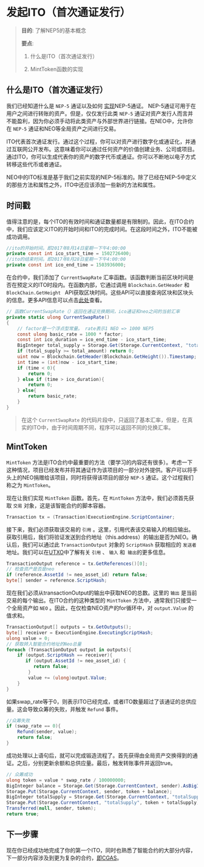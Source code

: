 # 发起ITO（首次通证发行）


> 
> **目的**:  了解NEP5的基本概念
> 
> **要点**:
> 
> 1. 什么是ITO（首次通证发行）
> 
> 2. MintToken函数的实现
> 
> 

## 什么是ITO（首次通证发行）

我们已经知道什么是 `NEP-5` 通证以及如何 [实现](https://github.com/neo-ngd/NEO-Tutorial/blob/steven/smartContract/What_is_nep5.md)NEP-5通证。 NEP-5通证可用于在用户之间进行转账的资产。但是，仅仅发行此类 `NEP-5` 通证对资产发行人而言并不能盈利，因为你必须手动将此类资产与外部世界进行链接。在NEO中，允许你在 `NEP-5` 通证和NEO等全局资产之间进行交易。

ITO代表首次通证发行。通过这个过程，你可以对资产进行数字化或通证化，并通过互联网公开发布。这意味着你可以通过任何资产的价值创建业务、公司或项目。通过ITO，你可以生成代表你的资产的数字代币或通证。你可以不断地以电子方式转移这些代币或者通证。

NEO中的ITO标准是基于我们之前实现的NEP-5标准的。除了已经在NEP-5中定义的那些方法和属性之外，ITO中还应该添加一些新的方法和属性。

## 时间戳
值得注意的是，每个ITO的有效时间和通证数量都是有限制的。因此，在ITO合约中，我们应该定义ITO的开始时间和ITO的完成时间。在这段时间之外，ITO不能被成功调用。
 
```csharp
//ito的开始时间。即2017年8月14日星期一下午4:00:00
private const int ico_start_time = 1502726400;
//ito的结束时间。即2017年8月28日星期一下午4:00:00
private const int ico_end_time = 1503936000;
```

在合约中，我们添加了 `CurrentSwapRate` 汇率函数。该函数判断当前区块时间是否在预定义的ITO时段内。在函数内部，它通过调用 `Blockchain.GetHeader` 和 `BlockChain.GetHeight ` API获取区块时间。这些API可以直接查询区块和区块头的信息。更多API信息可以点击[此处](https://docs.neo.org/en-us/sc/reference/api/neo.html)查看。

```csharp
// 函数CurrentSwapRate（）返回在通证兑换期间，ico通证和neo之间的当前汇率
private static ulong CurrentSwapRate()
{
    // factor是一个浮点型常量。 rate表示1 NEO => 1000 NEP5
    const ulong basic_rate = 1000 * factor;
    const int ico_duration = ico_end_time - ico_start_time;
    BigInteger total_supply = Storage.Get(Storage.CurrentContext, "totalSupply").AsBigInteger();
    if (total_supply >= total_amount) return 0;
    uint now = Blockchain.GetHeader(Blockchain.GetHeight()).Timestamp;
    int time = (int)now - ico_start_time;
    if (time < 0){
        return 0;
    } else if (time > ico_duration){
        return 0;
    } else{
        return basic_rate;
    }
}
```
> 在这个 `CurrentSwapRate` 	的代码片段中，只返回了基本汇率，但是，在真实的ITO中，由于时间周期不同，程序可以返回不同的兑换汇率。

## MintToken

`MintToken` 方法是ITO合约中最重要的方法（要学习的内容还有很多）。考虑一下这种情况，项目已经发布并将其通证作为该项目的一部分对外提供。客户可以将手头上的NEO捐赠给该项目，同时将获得该项目的部分 `NEP-5` 通证。这个过程我们称之为 `MintToken`。



现在让我们实现 `MintToken` 函数。首先，在 `MintToken` 方法中，我们必须首先获取 `交易` 对象，这是该智能合约的脚本容器。

```csharp
Transaction tx = (Transaction)ExecutionEngine.ScriptContainer;
```

接下来，我们必须获取该交易的 `引用` 。这里，引用代表该交易输入的相应输出。获取引用后，我们将验证发送到合约地址（this.address）的输出是否为NEO。确认后，我们可以通过此 `TransactionOutput` 对象的 `ScriptHash` 获取相应的 `发送者` 地址。我们可以在[UTXO](https://github.com/neo-ngd/NEO-Tutorial/blob/master/9-smartContract/UTXO.md)中了解有关 `引用` 、 `输入` 和` 输出`的更多信息。

```csharp
TransactionOutput reference = tx.GetReferences()[0];
// 检查资产是否是neo
if (reference.AssetId != neo_asset_id) return false;
byte[] sender = reference.ScriptHash;
```

现在我们必须从transactionOutput的输出中获取NEO的总数。这里的 `输出` 是当前交易的每个输出。在ITO合约的这种类型的 `MintToken` 方法中，通常我们只接受一个全局资产如 `NEO` 。因此，在仅检查NEO资产的for循环中，对 `output.Value` 的值求和。

```csharp
TransactionOutput[] outputs = tx.GetOutputs();
byte[] receiver = ExecutionEngine.ExecutingScriptHash;
ulong value = 0;
// 获取转入智能合约地址的Neo总量
foreach (TransactionOutput output in outputs){
    if (output.ScriptHash == receiver){
       if (output.AssetId != neo_asset_id) {
          return false;
        }
        value += (ulong)output.Value;
    }
}
```
如果swap_rate等于0，则表示ITO已经完成，或者ITO数量超过了该通证的总供应量。这会导致众筹的失败，并触发 `Refund` 事件。

```csharp
//众筹失败
if (swap_rate == 0){
    Refund(sender, value);
    return false;
}
```
成功处理以上语句后，就可以完成锻造流程了。首先获得由全局资产交换得到的通证。之后，分别更新余额和总供应量。最后，触发转账事件并返回true。

```csharp           
// 众筹成功
ulong token = value * swap_rate / 100000000;
BigInteger balance = Storage.Get(Storage.CurrentContext, sender).AsBigInteger();
Storage.Put(Storage.CurrentContext, sender, token + balance);
BigInteger totalSupply = Storage.Get(Storage.CurrentContext, "totalSupply").AsBigInteger();
Storage.Put(Storage.CurrentContext, "totalSupply", token + totalSupply);
Transferred(null, sender, token);
return true;
```


## 下一步骤
现在你已经成功地完成了你的第一个ITO，同时也熟悉了智能合约的大部分内容，下一部分内容涉及到更为复杂的合约，[即CGAS](https://github.com/neo-ngd/NEO-Tutorial/blob/master/9-smartContract/cgas/1_what_is_cgas.md)。